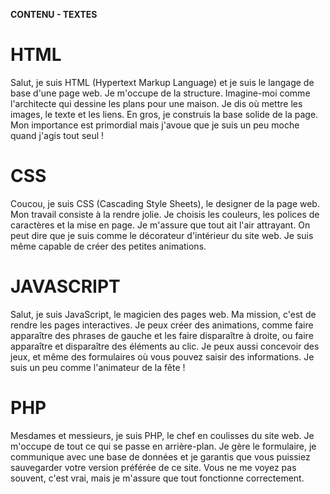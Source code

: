 **CONTENU - TEXTES**

# HTML
Salut, je suis HTML (Hypertext Markup Language) et je suis le langage de base d'une page web. Je m'occupe de la structure. Imagine-moi comme l'architecte qui dessine les plans pour une maison. Je dis où mettre les images, le texte et les liens. En gros, je construis la base solide de la page. Mon importance est primordial mais j'avoue que je suis un peu moche quand j'agis tout seul !

# CSS
Coucou, je suis CSS (Cascading Style Sheets), le designer de la page web. Mon travail consiste à la rendre jolie. Je choisis les couleurs, les polices de caractères et la mise en page. Je m'assure que tout ait l'air attrayant. On peut dire que je suis comme le décorateur d'intérieur du site web. Je suis même capable de créer des petites animations.

# JAVASCRIPT
Salut, je suis JavaScript, le magicien des pages web. Ma mission, c'est de rendre les pages interactives. Je peux créer des animations, comme faire apparaître des phrases de gauche et les faire disparaître à droite, ou faire apparaître et disparaître des éléments au clic. Je peux aussi concevoir des jeux, et même des formulaires où vous pouvez saisir des informations. Je suis un peu comme l'animateur de la fête !

# PHP
Mesdames et messieurs, je suis PHP, le chef en coulisses du site web. Je m'occupe de tout ce qui se passe en arrière-plan. Je gère le formulaire, je communique avec une base de données et je garantis que vous puissiez sauvegarder votre version préférée de ce site. Vous ne me voyez pas souvent, c'est vrai, mais je m'assure que tout fonctionne correctement.
